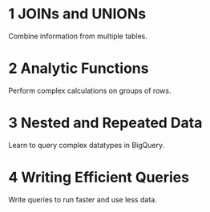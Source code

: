 # 1 JOINs and UNIONs

Combine information from multiple tables.

# 2 Analytic Functions

Perform complex calculations on groups of rows.

# 3 Nested and Repeated Data

Learn to query complex datatypes in BigQuery.

# 4 Writing Efficient Queries

Write queries to run faster and use less data.
